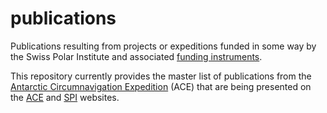 # publications
Publications resulting from projects or expeditions funded in some way by the Swiss Polar Institute and associated [funding instruments](https://swisspolar.ch/spi-funding-instruments/).

This repository currently provides the master list of publications from the [Antarctic Circumnavigation Expedition](https://doi.org/10.5281/zenodo.1443511) (ACE) that are being presented on the [ACE](https://swisspolar.ch/ace-publications/) and [SPI](https://swisspolar.ch/ace-publications/) websites. 
